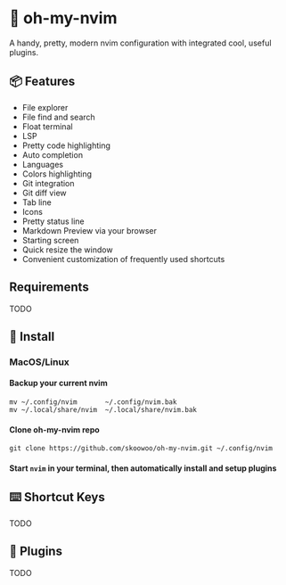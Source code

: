 # 💎 oh-my-nvim

A handy, pretty, modern nvim configuration with integrated cool, useful plugins.

## 📦 Features

* File explorer
* File find and search
* Float terminal
* LSP
* Pretty code highlighting
* Auto completion
* Languages
* Colors highlighting
* Git integration
* Git diff view
* Tab line
* Icons
* Pretty status line
* Markdown Preview via your browser
* Starting screen
* Quick resize the window
* Convenient customization of frequently used shortcuts

## Requirements

TODO

## 🚧 Install

### MacOS/Linux

#### Backup your current nvim

```
mv ~/.config/nvim       ~/.config/nvim.bak
mv ~/.local/share/nvim  ~/.local/share/nvim.bak
```

#### Clone oh-my-nvim repo

```
git clone https://github.com/skoowoo/oh-my-nvim.git ~/.config/nvim
```

#### Start `nvim` in your terminal, then automatically install and setup plugins

## ⌨️  Shortcut Keys

TODO

## 🧩 Plugins

TODO
